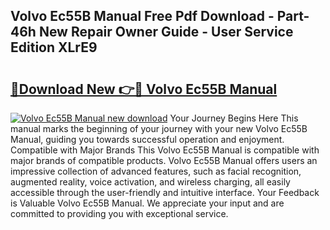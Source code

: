 ## Volvo Ec55B Manual Free Pdf Download - Part-46h New Repair Owner Guide - User Service Edition XLrE9

# <h2><a href="http://bc66346.oget.top/?id=Volvo+Ec55B+Manual">🔗Download New 👉🔴 Volvo Ec55B Manual</a></h2>

[![Volvo Ec55B Manual new download](https://i.imgur.com/5g1atiW.png)](http://bc66346.oget.top/?id=Volvo+Ec55B+Manual)
Your Journey Begins Here This manual marks the beginning of your journey with your new Volvo Ec55B Manual, guiding you towards successful operation and enjoyment. Compatible with Major Brands This Volvo Ec55B Manual is compatible with major brands of compatible products. Volvo Ec55B Manual offers users an impressive collection of advanced features, such as facial recognition, augmented reality, voice activation, and wireless charging, all easily accessible through the user-friendly and intuitive interface. Your Feedback is Valuable Volvo Ec55B Manual. We appreciate your input and are committed to providing you with exceptional service.
